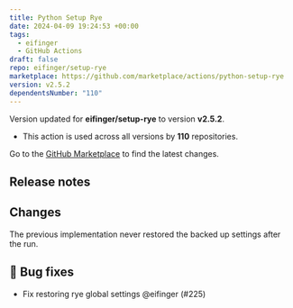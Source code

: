 ```yaml
---
title: Python Setup Rye
date: 2024-04-09 19:24:53 +00:00
tags:
  - eifinger
  - GitHub Actions
draft: false
repo: eifinger/setup-rye
marketplace: https://github.com/marketplace/actions/python-setup-rye
version: v2.5.2
dependentsNumber: "110"
---
```



Version updated for **eifinger/setup-rye** to version **v2.5.2**.
- This action is used across all versions by **110** repositories.

Go to the [GitHub Marketplace](https://github.com/marketplace/actions/python-setup-rye) to find the latest changes.

## Release notes

## Changes

The previous implementation never restored the backed up settings after the run.

## 🐛 Bug fixes

- Fix restoring rye global settings @eifinger (#225)

